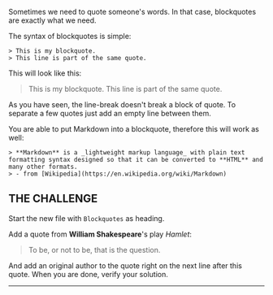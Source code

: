 Sometimes we need to quote someone's words. In that case, blockquotes are exactly what we need.

The syntax of blockquotes is simple:

    > This is my blockquote.
    > This line is part of the same quote.

This will look like this:

> This is my blockquote.
> This line is part of the same quote.

As you have seen, the line-break doesn't break a block of quote. To separate a few quotes just add an empty line between them.

You are able to put Markdown into a blockquote, therefore this will work as well:

    > **Markdown** is a _lightweight markup language_ with plain text formatting syntax designed so that it can be converted to **HTML** and many other formats.
    > - from [Wikipedia](https://en.wikipedia.org/wiki/Markdown)

## THE CHALLENGE

Start the new file with `Blockquotes` as heading.

Add a quote from **William Shakespeare**'s play _Hamlet_:

> To be, or not to be, that is the question.

And add an original author to the quote right on the next line after this quote. When you are done, verify your solution.

---
